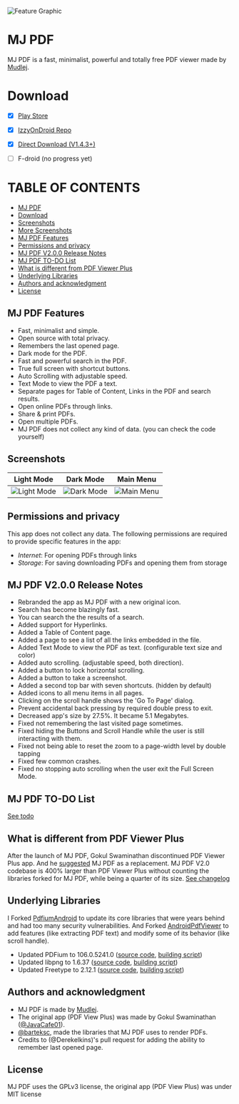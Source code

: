 ![Feature Graphic](https://gitlab.com/mudlej_android/mj_pdf_reader/-/raw/main/app/src/main/feature_graphic.png)

# MJ PDF
MJ PDF is a fast, minimalist, powerful and totally free PDF viewer made by [Mudlej](https://gitlab.com/mudlej).


# Download
- [x] [Play Store](https://play.google.com/store/apps/details?id=com.gitlab.mudlej.MjPdfReader)
- [x] [IzzyOnDroid Repo](https://apt.izzysoft.de/fdroid/index/apk/com.gitlab.mudlej.MjPdfReader)
- [x] [Direct Download (V1.4.3+)](https://gitlab.com/mudlej_android/mj_pdf_reader/-/raw/V1.4.3+-stable/app/release/app-release.apk)
- [ ] F-droid (no progress yet)


# TABLE OF CONTENTS
* [MJ PDF](https://gitlab.com/mudlej_android/mj_pdf_reader#mj-pdf-reader)
* [Download](https://gitlab.com/mudlej_android/mj_pdf_reader#download)
* [Screenshots](https://gitlab.com/mudlej_android/mj_pdf_reader#screenshots)
* [More Screenshots](https://gitlab.com/mudlej_android/mj_pdf_reader/-/tree/main/screenshots)
* [MJ PDF Features](https://gitlab.com/mudlej_android/mj_pdf_reader#mj-pdf-reader-features)
* [Permissions and privacy](https://gitlab.com/mudlej_android/mj_pdf_reader#permissions-and-privacy)
* [MJ PDF V2.0.0 Release Notes](https://gitlab.com/mudlej_android/mj_pdf_reader#mj-pdf-v200-release-notes)
* [MJ PDF TO-DO List](https://gitlab.com/mudlej_android/mj_pdf_reader#mj-pdf-to-do-list)
* [What is different from PDF Viewer Plus](https://gitlab.com/mudlej_android/mj_pdf_reader#what-is-different-from-pdf-viewer-plus)
* [Underlying Libraries](https://gitlab.com/mudlej_android/mj_pdf_reader#underlying-libraries)
* [Authors and acknowledgment](https://gitlab.com/mudlej_android/mj_pdf_reader#authors-and-acknowledgment)
* [License](https://gitlab.com/mudlej_android/mj_pdf_reader#authors-and-acknowledgment)


## MJ PDF Features
- Fast, minimalist and simple.
- Open source with total privacy.
- Remembers the last opened page.
- Dark mode for the PDF.
- Fast and powerful search in the PDF.
- True full screen with shortcut buttons.
- Auto Scrolling with adjustable speed.
- Text Mode to view the PDF a text.
- Separate pages for Table of Content, Links in the PDF and search results.
- Open online PDFs through links.
- Share & print PDFs.
- Open multiple PDFs.
- MJ PDF does not collect any kind of data. (you can check the code yourself)


## Screenshots
| Light Mode | Dark Mode | Main Menu |
|:-:|:-:|:-:|
| ![Light Mode](https://gitlab.com/mudlej_android/mj_pdf_reader/-/raw/main/screenshots/light_framed.png) | ![Dark Mode](https://gitlab.com/mudlej_android/mj_pdf_reader/-/raw/main/screenshots/dark_framed.png) | ![Main Menu](https://gitlab.com/mudlej_android/mj_pdf_reader/-/raw/main/screenshots/light_main_menu_framed.png) |


## Permissions and privacy
This app does not collect any data.
The following permissions are required to provide specific features in the app:
* *Internet*: For opening PDFs through links
* *Storage*: For saving downloading PDFs and opening them from storage


## MJ PDF V2.0.0 Release Notes
* Rebranded the app as MJ PDF with a new original icon.  
* Search has become blazingly fast.
* You can search the the results of a search.
* Added support for Hyperlinks.
* Added a Table of Content page.
* Added a page to see a list of all the links embedded in the file.
* Added Text Mode to view the PDF as text. (configurable text size and color)
* Added auto scrolling. (adjustable speed, both direction).
* Added a button to lock horizontal scrolling.
* Added a button to take a screenshot.
* Added a second top bar with seven shortcuts. (hidden by default)
* Added icons to all menu items in all pages.
* Clicking on the scroll handle shows the 'Go To Page' dialog.
* Prevent accidental back pressing by required double press to exit. 
* Decreased app's size by 27.5%. It became 5.1 Megabytes.
* Fixed not remembering the last visited page sometimes.
* Fixed hiding the Buttons and Scroll Handle while the user is still interacting with them.
* Fixed not being able to reset the zoom to a page-width level by double tapping
* Fixed few common crashes.
* Fixed no stopping auto scrolling when the user exit the Full Screen Mode.


## MJ PDF TO-DO List
[See todo](https://gitlab.com/mudlej_android/mj_pdf_reader/-/blob/main/todo.md)


## What is different from PDF Viewer Plus
After the launch of MJ PDF, Gokul Swaminathan discontinued PDF Viewer Plus app. 
And he [suggested](https://github.com/JavaCafe01/PdfViewer#anouncement) MJ PDF as a replacement.
MJ PDF V2.0 codebase is 400% larger than PDF Viewer Plus without counting the libraries forked for MJ PDF, while being a quarter of its size.
[See changelog](https://gitlab.com/mudlej_android/mj_pdf_reader/-/blob/main/change_log.md)


## Underlying Libraries
I Forked [PdfiumAndroid](https://github.com/barteksc/PdfiumAndroid) to update its core libraries that were years behind and had too many security vulnerabilities.
And Forked [ AndroidPdfViewer](https://github.com/barteksc/AndroidPdfViewer) to add features (like extracting PDF text) and modify some of its behavior (like scroll handle).

* Updated PDFium to 106.0.5241.0 ([source code](https://pdfium.googlesource.com/pdfium/+/refs/heads/main), [building script](https://github.com/bblanchon/pdfium-binaries))
* Updated libpng to 1.6.37 ([source code](https://sourceforge.net/projects/libpng/files/libpng16/1.6.37/), [building script](https://github.com/kota-kota/libpng-build))
* Updated Freetype to 2.12.1 ([source code](https://github.com/freetype/freetype), [building script](https://github.com/kota-kota/freetype-build))


## Authors and acknowledgment
- MJ PDF is made by [Mudlej](https://gitlab.com/mudlej).
- The original app (PDF View Plus) was made by Gokul Swaminathan ([@JavaCafe01](https://github.com/JavaCafe01)).
- [@barteksc](https://github.com/barteksc), made the libraries that MJ PDF uses to render PDFs. 
- Credits to (@Derekelkins)'s pull request for adding the ability to remember last opened page.

## License
MJ PDF uses the GPLv3 license, the original app (PDF View Plus) was under MIT license
